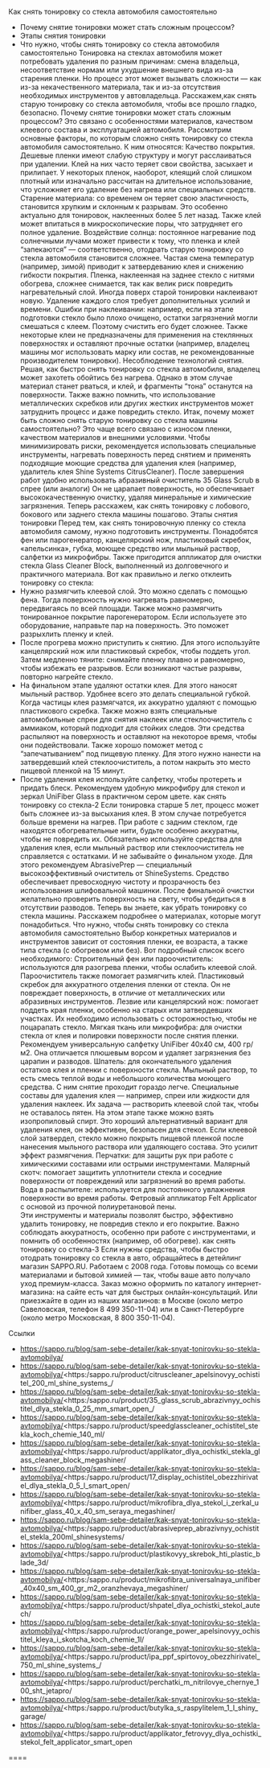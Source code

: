 Как снять тонировку со стекла автомобиля самостоятельно
- Почему снятие тонировки может стать сложным процессом?
- Этапы снятия тонировки
- Что нужно, чтобы снять тонировку со стекла автомобиля самостоятельно 
Тонировка на стеклах автомобиля может потребовать удаления по разным причинам: смена владельца, несоответствие нормам или ухудшение внешнего вида из-за старения пленки. Но процесс этот может вызывать сложности — как из-за некачественного материала, так и из-за отсутствия необходимых инструментов у автовладельца. Расскажем,как снять старую тонировку со стекла автомобиля, чтобы все прошло гладко, безопасно. 
Почему снятие тонировки может стать сложным процессом?
Это связано с особенностями материалов, качеством клеевого состава и эксплуатацией автомобиля. Рассмотрим основные факторы, по которым сложно снять тонировку со стекла автомобиля самостоятельно. К ним относятся: 
Качество покрытия. Дешевые пленки имеют слабую структуру и могут расслаиваться при удалении. Клей на них часто теряет свои свойства, засыхает и прилипает. У некоторых пленок, наоборот, клеящий слой слишком плотный или изначально рассчитан на длительное использование, что усложняет его удаление без нагрева или специальных средств.
Старение материала: со временем он теряет свою эластичность, становится хрупким и склонным к разрывам. Это особенно актуально для тонировок, наклеенных более 5 лет назад. Также клей может впитаться в микроскопические поры, что затрудняет его полное удаление.
Воздействие солнца: постоянное нагревание под солнечными лучами может привести к тому, что пленка и клей “запекаются” — соответственно, отодрать старую тонировку со стекла автомобиля становится сложнее.
Частая смена температур (например, зимой) приводит к затвердеванию клея и снижению гибкости покрытия.
Пленка, наклеенная на заднее стекло с нитями обогрева, сложнее снимается, так как велик риск повредить нагревательный слой.
Иногда поверх старой тонировки наклеивают новую. Удаление каждого слоя требует дополнительных усилий и времени.
Ошибки при наклеивании: например, если на этапе подготовки стекло было плохо очищено, остатки загрязнений могли смешаться с клеем. Поэтому счистить его будет сложнее. Также некоторые клеи не предназначены для применения на стеклянных поверхностях и оставляют прочные остатки (например, владелец машины мог использовать марку или состав, не рекомендованные производителем тонировки).
Несоблюдение технологий снятия. Решая, как быстро снять тонировку со стекла автомобиля, владелец может захотеть обойтись без нагрева. Однако в этом случае материал станет рваться, и клей, и фрагменты “тона” останутся на поверхности. Также важно помнить, что использование металлических скребков или других жестких инструментов может затруднить процесс и даже повредить стекло. 
Итак, почему может быть сложно снять старую тонировку со стекла машины самостоятельно? Это чаще всего связано с износом пленки, качеством материалов и внешними условиями. Чтобы минимизировать риски, рекомендуется использовать специальные инструменты, нагревать поверхность перед снятием и применять подходящие моющие средства для удаления клея (например, удалитель клея Shine Systems CitrusCleaner). После завершения работ удобно использовать абразивный очиститель 35 Glass Scrub в спрее (или аналоги) Он не царапает поверхность, но обеспечивает высококачественную очистку, удаляя минеральные и химические загрязнения. 
Теперь расскажем, как снять тонировку с лобового, бокового или заднего стекла машины пошагово. 
Этапы снятия тонировки
Перед тем, как снять тонировочную пленку со стекла автомобиля самому, нужно подготовить инструменты. Понадобятся фен или парогенератор, канцелярский нож, пластиковый скребок, «апельсинка», губка, моющее средство или мыльный раствор, салфетки из микрофибры. Также пригодится аппликатор для очистки стекла Glass Cleaner Block, выполненный из долговечного и практичного материала. 
Вот как правильно и легко отклеить тонировку со стекла: 
- Нужно размягчить клеевой слой. Это можно сделать с помощью фена. Тогда поверхность нужно нагревать равномерно, передвигаясь по всей площади. Также можно размягчить тонированное покрытие парогенератором. Если используете это оборудование, направьте пар на поверхность. Это поможет разрыхлить пленку и клей.
- После прогрева можно приступить к снятию. Для этого используйте канцелярский нож или пластиковый скребок, чтобы поддеть угол. Затем медленно тяните: снимайте пленку плавно и равномерно, чтобы избежать ее разрывов. Если возникают частые разрывы, повторно нагрейте стекло.
- На финальном этапе удаляют остатки клея. Для этого наносят мыльный раствор. Удобнее всего это делать специальной губкой. Когда частицы клея размягчатся, их аккуратно удаляют с помощью пластикового скребка. Также можно взять специальные автомобильные спреи для снятия наклеек или стеклоочиститель с аммиаком, который подходит для стойких следов. Эти средства распыляют на поверхность и оставляют на некоторое время, чтобы они подействовали. Также хорошо поможет метод с “запечатыванием” под пищевую пленку. Для этого нужно нанести на затвердевший клей стеклоочиститель, а потом накрыть это место пищевой пленкой на 15 минут. 
- После удаления клея используйте салфетку, чтобы протереть и придать блеск. Рекомендуем удобную микрофибру для стекол и зеркал UniFiber Glass в практичном сером цвете.  как снять тонировку со стекла-2
Если тонировка старше 5 лет, процесс может быть сложнее из-за высыхания клея. В этом случае потребуется больше времени на нагрев. При работе с задним стеклом, где находятся обогревательные нити, будьте особенно аккуратны, чтобы не повредить их. 
Обязательно используйте средства для удаления клея, если мыльный раствор или стеклоочиститель не справляется с остатками. И не забывайте о финальном уходе. Для этого рекомендуем AbrasivePrep — специальный высокоэффективный очиститель от ShineSystems. Средство обеспечивает превосходную чистоту и прозрачность без использования шлифовальной машинки. После финальной очистки желательно проверить поверхность на свету, чтобы убедиться в отсутствии разводов. 
Теперь вы знаете, как убрать тонировку со стекла машины. Расскажем подробнее о материалах, которые могут понадобиться. 
Что нужно, чтобы снять тонировку со стекла автомобиля самостоятельно 
Выбор конкретных материалов и инструментов зависит от состояния пленки, ее возраста, а также типа стекла (с обогревом или без). Вот подробный список всего необходимого: 
Строительный фен или пароочиститель: используются для разогрева пленки, чтобы ослабить клеевой слой. Пароочиститель также помогает размягчить клей.
Пластиковый скребок для аккуратного отделения пленки от стекла. Он не повреждает поверхность, в отличие от металлических или абразивных инструментов.
Лезвие или канцелярский нож: помогает поддеть края пленки, особенно на старых или затвердевших участках. Их необходимо использовать с осторожностью, чтобы не поцарапать стекло.
Мягкая ткань или микрофибра: для очистки стекла от клея и полировки поверхности после снятия пленки. Рекомендуем универсальную салфетку UniFiber 40x40 см, 400 гр/м2. Она отличается плюшевым ворсом и удаляет загрязнения без царапин и разводов. 
Шпатель: для окончательного удаления остатков клея и пленки с поверхности стекла.
Мыльный раствор, то есть смесь теплой воды и небольшого количества моющего средства. С ним снятие проходит гораздо легче. 
Специальные составы для удаления клея — например, спреи или жидкости для удаления наклеек. Их задача — растворить клеевой слой так, чтобы не оставалось пятен. На этом этапе также можно взять изопропиловый спирт. Это хороший альтернативный вариант для удаления клея, он эффективен, безопасен для стекол.
Если клеевой слой затвердел, стекло можно покрыть пищевой пленкой после нанесения мыльного раствора или удаляющего состава. Это усилит эффект размягчения.
Перчатки: для защиты рук при работе с химическими составами или острыми инструментами.
Малярный скотч: помогает защитить уплотнители стекла и соседние поверхности от повреждений или загрязнений во время работы.
Вода в распылителе: используется для постоянного увлажнения поверхности во время работы.
Фетровый аппликатор Felt Applicator с основой из прочной полиуретановой пены.  
Эти инструменты и материалы позволят быстро, эффективно удалить тонировку, не повредив стекло и его покрытие. Важно соблюдать аккуратность, особенно при работе с инструментами, и помнить об особенностях (например, об обогреве). 
как снять тонировку со стекла-3
Если нужны средства, чтобы быстро отодрать тонировку со стекла в авто, обращайтесь в детейлинг магазин SAPPO.RU. Работаем с 2008 года. Готовы помощь со всеми материалами и бытовой химией — так, чтобы ваше авто получало уход премиум-класса. Заказ можно оформить по каталогу интернет-магазина: на сайте есть чат для быстрых онлайн-консультаций. Или приезжайте в один из наших магазинов: в Москве (около метро Савеловская, телефон 8 499 350-11-04) или в Санкт-Петербурге (около метро Московская, 8 800 350-11-04). 


Ссылки
- https://sappo.ru/blog/sam-sebe-detailer/kak-snyat-tonirovku-so-stekla-avtomobilya/
- https://sappo.ru/blog/sam-sebe-detailer/kak-snyat-tonirovku-so-stekla-avtomobilya/<https:/sappo.ru/product/citruscleaner_apelsinovyy_ochistitel_200_ml_shine_systems_/
- https://sappo.ru/blog/sam-sebe-detailer/kak-snyat-tonirovku-so-stekla-avtomobilya/<https:/sappo.ru/product/35_glass_scrub_abrazivnyy_ochistitel_dlya_stekla_0_25_mm_smart_open_/
- https://sappo.ru/blog/sam-sebe-detailer/kak-snyat-tonirovku-so-stekla-avtomobilya/<https:/sappo.ru/product/speedglasscleaner_ochistitel_stekla_koch_chemie_140_ml/
- https://sappo.ru/blog/sam-sebe-detailer/kak-snyat-tonirovku-so-stekla-avtomobilya/<https:/sappo.ru/product/applikator_dlya_ochistki_stekla_glass_cleaner_block_megashiner/
- https://sappo.ru/blog/sam-sebe-detailer/kak-snyat-tonirovku-so-stekla-avtomobilya/<https:/sappo.ru/product/17_display_ochistitel_obezzhirivatel_dlya_stekla_0_5_l_smart_open/
- https://sappo.ru/blog/sam-sebe-detailer/kak-snyat-tonirovku-so-stekla-avtomobilya/<https:/sappo.ru/product/mikrofibra_dlya_stekol_i_zerkal_unifiber_glass_40_x_40_sm_seraya_megashiner/
- https://sappo.ru/blog/sam-sebe-detailer/kak-snyat-tonirovku-so-stekla-avtomobilya/<https:/sappo.ru/product/abrasiveprep_abrazivnyy_ochistitel_stekla_200ml_shinesystems/
- https://sappo.ru/blog/sam-sebe-detailer/kak-snyat-tonirovku-so-stekla-avtomobilya/<https:/sappo.ru/product/plastikovyy_skrebok_hti_plastic_blade_3d/
- https://sappo.ru/blog/sam-sebe-detailer/kak-snyat-tonirovku-so-stekla-avtomobilya/<https:/sappo.ru/product/mikrofibra_universalnaya_unifiber_40x40_sm_400_gr_m2_oranzhevaya_megashiner/
- https://sappo.ru/blog/sam-sebe-detailer/kak-snyat-tonirovku-so-stekla-avtomobilya/<https:/sappo.ru/product/shpatel_dlya_ochistki_stekol_autech/
- https://sappo.ru/blog/sam-sebe-detailer/kak-snyat-tonirovku-so-stekla-avtomobilya/<https:/sappo.ru/product/orange_power_apelsinovyy_ochistitel_kleya_i_skotcha_koch_chemie_1l/
- https://sappo.ru/blog/sam-sebe-detailer/kak-snyat-tonirovku-so-stekla-avtomobilya/<https:/sappo.ru/product/ipa_ppf_spirtovoy_obezzhirivatel_750_ml_shine_systems_/
- https://sappo.ru/blog/sam-sebe-detailer/kak-snyat-tonirovku-so-stekla-avtomobilya/<https:/sappo.ru/product/perchatki_m_nitrilovye_chernye_100_sht_jetapro/
- https://sappo.ru/blog/sam-sebe-detailer/kak-snyat-tonirovku-so-stekla-avtomobilya/<https:/sappo.ru/product/butylka_s_raspylitelem_1_l_shiny_garage/
- https://sappo.ru/blog/sam-sebe-detailer/kak-snyat-tonirovku-so-stekla-avtomobilya/<https:/sappo.ru/product/applikator_fetrovyy_dlya_ochistki_stekol_felt_applicator_smart_open

====